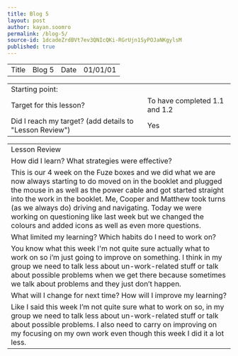 ```yaml
---
title: Blog 5
layout: post
author: kayan.soomro
permalink: /blog-5/
source-id: 1dcadeZrdBVt7ev3QNIcQKi-RGrUjn1SyPOJaNKgylsM
published: true
---
```

<table>
  <tr>
    <td>Title</td>
    <td>Blog 5</td>
    <td>Date</td>
    <td>01/01/01</td>
  </tr>
</table>


<table>
  <tr>
    <td>Starting point:</td>
    <td></td>
  </tr>
  <tr>
    <td>Target for this lesson?</td>
    <td>To have completed 1.1 and 1.2</td>
  </tr>
  <tr>
    <td>Did I reach my target? 
(add details to "Lesson Review")</td>
    <td> Yes </td>
  </tr>
</table>


<table>
  <tr>
    <td>Lesson Review</td>
  </tr>
  <tr>
    <td>How did I learn? What strategies were effective? </td>
  </tr>
  <tr>
    <td>This is our 4 week on the Fuze boxes and we did what we are now always starting to do moved on in the booklet and plugged the mouse in as well as the power cable and got started straight into the work in the booklet. Me, Cooper and Matthew took turns (as we always do) driving and navigating.  Today we were working on questioning like last week but we changed the colours and added icons as well as even more questions.</td>
  </tr>
  <tr>
    <td>What limited my learning? Which habits do I need to work on? </td>
  </tr>
  <tr>
    <td>You know what this week I'm not quite sure actually what to work on so i’m just going to improve on something. I think in my group we need to talk less about un-work-related stuff or talk about possible problems when we get there because sometimes we talk about problems and they just don’t happen. </td>
  </tr>
  <tr>
    <td>What will I change for next time? How will I improve my learning?</td>
  </tr>
  <tr>
    <td>Like I said this week I’m not quite sure what to work on so, in my group we need to talk less about un-work-related stuff or talk about possible problems. I also need to carry on improving on my focusing on my own work even though this week I did it a lot less.</td>
  </tr>
</table>


